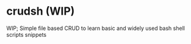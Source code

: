 # crudsh (WIP)
WIP; Simple file based CRUD to learn basic and widely used bash shell scripts snippets
